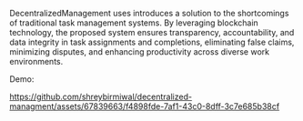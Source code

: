 DecentralizedManagement uses introduces a solution to the shortcomings of traditional task management systems. By leveraging blockchain technology, the proposed system ensures transparency, accountability, and data integrity in task assignments and completions, eliminating false claims, minimizing disputes, and enhancing productivity across diverse work environments.

Demo:

https://github.com/shreybirmiwal/decentralized-managment/assets/67839663/f4898fde-7af1-43c0-8dff-3c7e685b38cf

